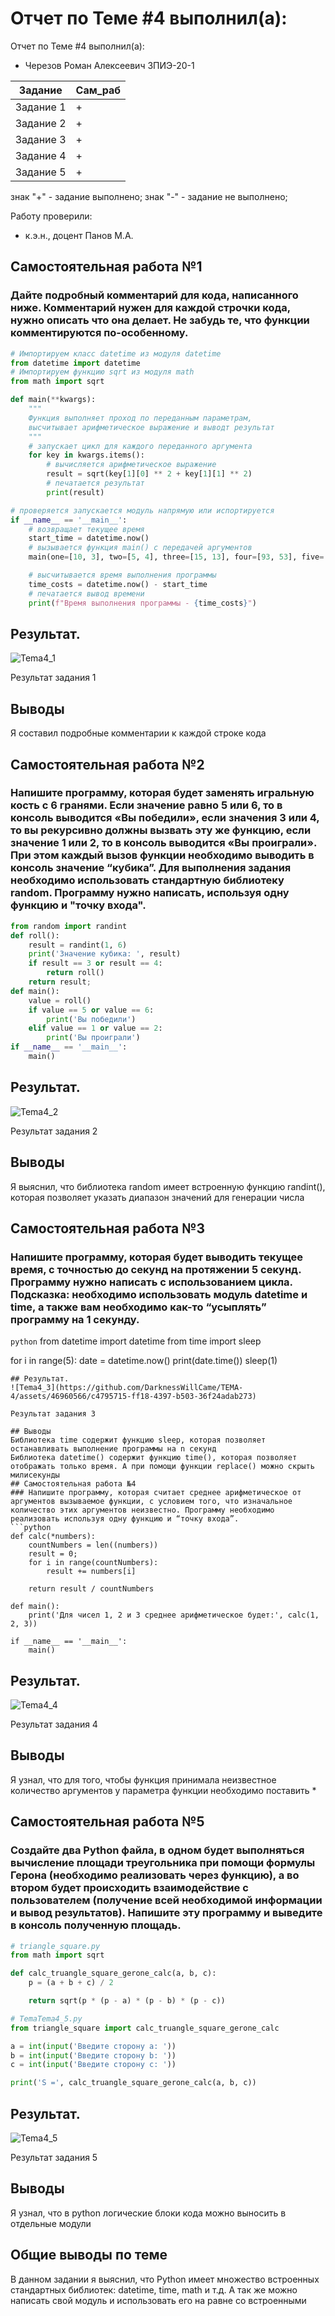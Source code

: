 # Отчет по Теме #4 выполнил(а):

Отчет по Теме #4 выполнил(а):

- Черезов Роман Алексеевич
ЗПИЭ-20-1

| Задание   | Сам_раб |
|-----------|---------|
| Задание 1 | +       |
| Задание 2 | +       |
| Задание 3 | +       |
| Задание 4 | +       |
| Задание 5 | +       |

знак "+" - задание выполнено; знак "-" - задание не выполнено;

Работу проверили:
- к.э.н., доцент Панов М.А.
## Самостоятельная работа №1
### Дайте подробный комментарий для кода, написанного ниже. Комментарий нужен для каждой строчки кода, нужно описать что она делает. Не забудь те, что функции комментируются по-особенному.
```python
# Импортируем класс datetime из модуля datetime
from datetime import datetime
# Импортируем функцию sqrt из модуля math
from math import sqrt

def main(**kwargs):
    """
    Функция выполняет проход по переданным параметрам,
    высчитывает арифметическое выражение и выводт результат
    """
    # запускает цикл для каждого переданного аргумента
    for key in kwargs.items():
        # вычисляется арифметическое выражение
        result = sqrt(key[1][0] ** 2 + key[1][1] ** 2)
        # печатается результат
        print(result)

# проверяется запускается модуль напрямую или испортируется
if __name__ == '__main__':
    # возвращает текущее время
    start_time = datetime.now()
    # вызывается функция main() с передачей аргументов
    main(one=[10, 3], two=[5, 4], three=[15, 13], four=[93, 53], five=[133, 15])

    # высчитывается время выполнения программы
    time_costs = datetime.now() - start_time
    # печатается вывод времени
    print(f"Время выполнения программы - {time_costs}")
```
## Результат.
![Tema4_1](https://github.com/DarknessWillCame/TEMA-4/assets/46960566/086b20a5-a151-43cd-8887-6e1dae6ca9f6)

Результат задания 1

## Выводы
Я составил подробные комментарии к каждой строке кода

## Самостоятельная работа №2
### Напишите программу, которая будет заменять игральную кость с 6 гранями. Если значение равно 5 или 6, то в консоль выводится «Вы победили», если значения 3 или 4, то вы рекурсивно должны вызвать эту же функцию, если значение 1 или 2, то в консоль выводится «Вы проиграли». При этом каждый вызов функции необходимо выводить в консоль значение “кубика”. Для выполнения задания необходимо использовать стандартную библиотеку random. Программу нужно написать, используя одну функцию и "точку входа".
```python
from random import randint
def roll():
    result = randint(1, 6)
    print('Значение кубика: ', result)
    if result == 3 or result == 4:
        return roll()
    return result;
def main():
    value = roll()
    if value == 5 or value == 6:
        print('Вы победили')
    elif value == 1 or value == 2:
        print('Вы проиграли')
if __name__ == '__main__':
    main()
```
## Результат.
![Tema4_2](https://github.com/DarknessWillCame/TEMA-4/assets/46960566/979e512e-83fa-429a-bb05-5626d536db63)

Результат задания 2

## Выводы
Я выяснил, что библиотека random имеет встроенную функцию randint(), которая позволяет указать диапазон значений для генерации числа

## Самостоятельная работа №3
### Напишите программу, которая будет выводить текущее время, с точностью до секунд на протяжении 5 секунд. Программу нужно написать с использованием цикла. Подсказка: необходимо использовать модуль datetime и time, а также вам необходимо как-то “усыплять” программу на 1 секунду.
```python```
from datetime import datetime
from time import sleep

for i in range(5):
    date = datetime.now()
    print(date.time())
    sleep(1)
```
## Результат.
![Tema4_3](https://github.com/DarknessWillCame/TEMA-4/assets/46960566/c4795715-ff18-4397-b503-36f24adab273)

Результат задания 3

## Выводы
Библиотека time содержит функцию sleep, которая позволяет останавливать выполнение программы на n секунд
Библиотека datetime() содержит функцию time(), которая позволяет отображать только время. А при помощи функции replace() можно скрыть милисекунды
## Самостоятельная работа №4
### Напишите программу, которая считает среднее арифметическое от аргументов вызываемое функции, с условием того, что изначальное количество этих аргументов неизвестно. Программу необходимо реализовать используя одну функцию и “точку входа”.
```python
def calc(*numbers):
    countNumbers = len((numbers))
    result = 0;
    for i in range(countNumbers):
        result += numbers[i]

    return result / countNumbers

def main():
    print('Для чисел 1, 2 и 3 среднее арифметическое будет:', calc(1, 2, 3))

if __name__ == '__main__':
    main()
```    
## Результат.
![Tema4_4](https://github.com/DarknessWillCame/TEMA-4/assets/46960566/034f08c9-b5a6-4fb9-a21e-d8ca925c180f)

Результат задания 4

## Выводы
Я узнал, что для того, чтобы функция принимала неизвестное количество аргументов у параметра функции необходимо поставить *

## Самостоятельная работа №5
### Создайте два Python файла, в одном будет выполняться вычисление площади треугольника при помощи формулы Герона (необходимо реализовать через функцию), а во втором будет происходить взаимодействие с пользователем (получение всей необходимой информации и вывод результатов). Напишите эту программу и выведите в консоль полученную площадь.
```python
# triangle_square.py
from math import sqrt

def calc_truangle_square_gerone_calc(a, b, c):
    p = (a + b + c) / 2

    return sqrt(p * (p - a) * (p - b) * (p - c))

# TemaTema4_5.py
from triangle_square import calc_truangle_square_gerone_calc

a = int(input('Введите сторону а: '))
b = int(input('Введите сторону b: '))
c = int(input('Введите сторону c: '))

print('S =', calc_truangle_square_gerone_calc(a, b, c))
```
## Результат.
![Tema4_5](https://github.com/DarknessWillCame/TEMA-4/assets/46960566/717b7f3a-be02-410a-82ef-f7935bbb8405)

Результат задания 5

## Выводы
Я узнал, что в python логические блоки кода можно выносить в отдельные модули

## Общие выводы по теме
В данном задании я выяснил, что Python имеет множество встроенных стандартных библиотек: datetime, time, math и т.д. А так же можно написать свой модуль и использовать его на равне со встроенными
